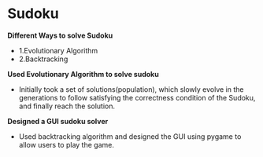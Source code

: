 # Sudoku
**Different Ways to solve Sudoku**
* 1.Evolutionary Algorithm
* 2.Backtracking

**Used Evolutionary Algorithm to solve sudoku**
* Initially took a set of solutions(population), which slowly evolve in the generations to follow satisfying the correctness condition of the Sudoku, and finally reach the solution.

**Designed a GUI sudoku solver**
* Used backtracking algorithm and designed the GUI using pygame to allow users to play the game.
